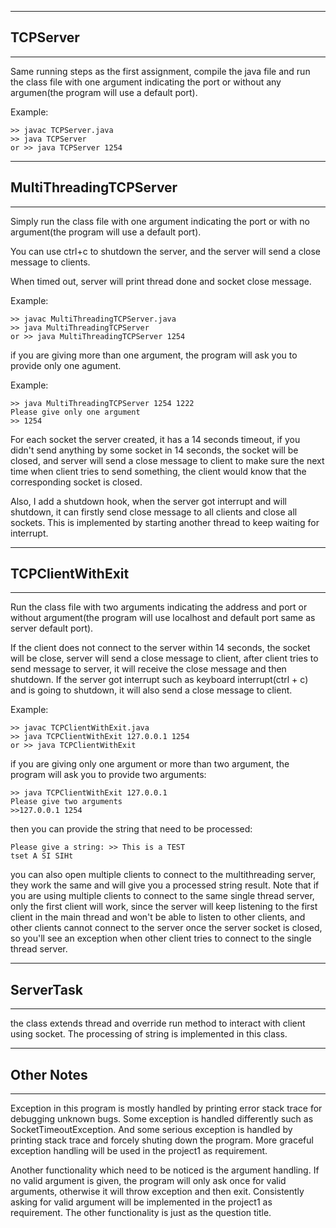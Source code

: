 ------------------------------------------
## TCPServer
------------------------------------------

Same running steps as the first assignment, compile the java file and run the class file with one argument indicating the port or without any argumen(the program will use a default port).

Example:

    >> javac TCPServer.java
    >> java TCPServer
    or >> java TCPServer 1254

------------------------------------------
## MultiThreadingTCPServer
------------------------------------------

Simply run the class file with one argument indicating the port or with no argument(the program will use a default port).

You can use ctrl+c to shutdown the server, and the server will send a close message to clients. 

When timed out, server will print thread done and socket close message.

Example: 

    >> javac MultiThreadingTCPServer.java
    >> java MultiThreadingTCPServer
    or >> java MultiThreadingTCPServer 1254
    
if you are giving more than one argument, the program will ask you to provide only one agument.

Example:

    >> java MultiThreadingTCPServer 1254 1222
    Please give only one argument
    >> 1254

For each socket the server created, it has a 14 seconds timeout, if you didn't send anything by some socket in 14 seconds, the socket will be closed, and server will send a close message to client to make sure the next time when client tries to send something, the client would know that the corresponding socket is closed. 

Also, I add a shutdown hook, when the server got interrupt and will shutdown, it can firstly send close message to all clients and close all sockets. This is implemented by starting another thread to keep waiting for interrupt.

------------------------------------------
## TCPClientWithExit
------------------------------------------

Run the class file with two arguments indicating the address and port or without argument(the program will use localhost and default port same as server default port).


If the client does not connect to the server within 14 seconds, the socket will be close, server will send a close message to client, after client tries to send message to server, it will receive the close message and then shutdown. If the server got interrupt such as keyboard interrupt(ctrl + c) and is going to shutdown, it will also send a close message to client.

Example:

    >> javac TCPClientWithExit.java
    >> java TCPClientWithExit 127.0.0.1 1254
    or >> java TCPClientWithExit
    
if you are giving only one argument or more than two argument, the program will ask you to provide two arguments:

    >> java TCPClientWithExit 127.0.0.1
    Please give two arguments
    >>127.0.0.1 1254

then you can provide the string that need to be processed:

    Please give a string: >> This is a TEST
    tset A SI SIHt

you can also open multiple clients to connect to the multithreading server, they work the same and will give you a processed string result. Note that if you are using multiple clients to connect to the same single thread server, only the first client will work, since the server will keep listening to the first client in the main thread and won't be able to listen to other clients, and other clients cannot connect to the server once the server socket is closed, so you'll see an exception when other client tries to connect to the single thread server.

------------------------------------------
## ServerTask
------------------------------------------

the class extends thread and override run method to interact with client using socket. The processing of string is implemented in this class.

------------------------------------------
## Other Notes
------------------------------------------

Exception in this program is mostly handled by printing error stack trace for debugging unknown bugs. Some exception is handled differently such as SocketTimeoutException. And some serious exception is handled by printing stack trace and forcely shuting down the program. More graceful exception handling will be used in the project1 as requirement. 


Another functionality which need to be noticed is the argument handling. If no valid argument is given, the program will only ask once for valid arguments, otherwise it will throw exception and then exit. Consistently asking for valid argument will be implemented in the project1 as requirement. The other functionality is just as the question title. 
